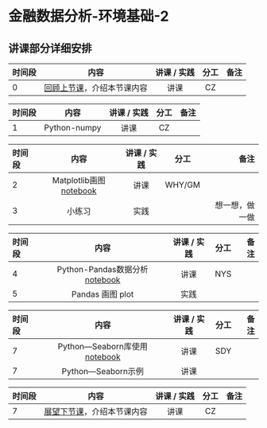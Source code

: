 # 金融数据分析-环境基础-2 


## 讲课部分详细安排

|  时间段   |  内容    |   讲课 / 实践   |  分工  |    备注   |
| :---     |   :----:    |   :----:    |    :----:    |       ---: |
|    0     | [回顾上节课](../WW1/WW1-FBD.md)，介绍本节课内容     |  讲课    |     CZ     |         |


| 时间段 |       内容       | 讲课 / 实践 |   分工    |        备注        |
| :---      |   :----:    |   :----:    |    :----:    |       ---: |
|   1    |  Python-numpy   |    讲课     |     CZ      |          |


|时间段     |  内容    | 讲课 / 实践     |  分工  |备注       |
| :---      |   :----:    |   :----:    |    :----:    |       ---: |
|   2       |  Matplotlib画图[notebook](matplotlib_python/plot.ipynb)   |  讲课    |     WHY/GM     |           |
|   3       |    小练习   |   实践   |          |    想一想，做一做      |


| 时间段 |          内容      | 讲课 / 实践 | 分工       |        备注        |
| :---      |   :----:    |   :----:    |    :----:    |       ---: |
|   4    |   Python-Pandas数据分析[notebook](python/plot.ipynb)    |    讲课     |   NYS   |         |  
|   5    |   Pandas 画图 plot   |    实践     |      |         |  


| 时间段 |          内容      | 讲课 / 实践 | 分工       |        备注        |
| :---      |   :----:    |   :----:    |    :----:    |       ---: |
|   7    |   Python—Seaborn库使用[notebook](python/plot.ipynb)   |    讲课     |   SDY   |         |  
|   7    |   Python—Seaborn示例  |    讲课     |      |         |  


|时间段     |  内容    | 讲课 / 实践     |  分工  |备注       |
| :---      |   :----:    |   :----:    |    :----:    |       ---: |
|   7      | [展望下节课](../WW3/WW3-FBD.md)，介绍本节课内容     |  讲课    |     CZ     |         |

